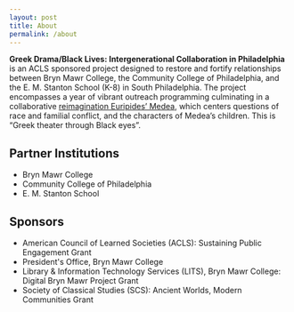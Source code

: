 ```yaml
---
layout: post
title: About
permalink: /about
---
```


**Greek Drama/Black Lives: Intergenerational Collaboration in Philadelphia** is an ACLS sponsored project designed to restore and fortify relationships between Bryn Mawr College, the Community College of Philadelphia, and the E. M. Stanton School (K-8) in South Philadelphia.  The project encompasses a year of vibrant outreach programming culminating in a collaborative [reimagination Euripides’ Medea](play), which centers questions of race and familial conflict, and the characters of Medea’s children.  This is “Greek theater through Black eyes”. 

## Partner Institutions
- Bryn Mawr College
- Community College of Philadelphia
- E. M. Stanton School

## Sponsors
- American Council of Learned Societies (ACLS): Sustaining Public Engagement Grant
- President's Office, Bryn Mawr College
- Library & Information Technology Services (LITS), Bryn Mawr College: Digital Bryn Mawr Project Grant
- Society of Classical Studies (SCS): Ancient Worlds, Modern Communities Grant
